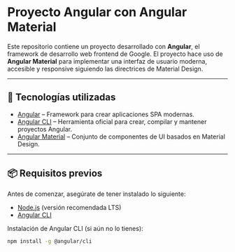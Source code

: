 # Proyecto Angular con Angular Material

Este repositorio contiene un proyecto desarrollado con **Angular**, el framework de desarrollo web frontend de Google. El proyecto hace uso de **Angular Material** para implementar una interfaz de usuario moderna, accesible y responsive siguiendo las directrices de Material Design.

---

## 🚀 Tecnologías utilizadas

- [Angular](https://angular.io/) – Framework para crear aplicaciones SPA modernas.
- [Angular CLI](https://angular.io/cli) – Herramienta oficial para crear, compilar y mantener proyectos Angular.
- [Angular Material](https://material.angular.io/) – Conjunto de componentes de UI basados en Material Design.

---


## 📦 Requisitos previos

Antes de comenzar, asegúrate de tener instalado lo siguiente:

- [Node.js](https://nodejs.org/) (versión recomendada LTS)
- [Angular CLI](https://angular.io/cli)

Instalación de Angular CLI (si aún no lo tienes):

```bash
npm install -g @angular/cli

